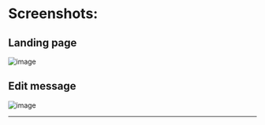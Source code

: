 # Screenshots:
## Landing page
![image](https://github.com/user-attachments/assets/6ab8381a-11d9-4321-be1f-eff90f7db1b6)

## Edit message
![image](https://github.com/user-attachments/assets/b44341b7-451d-44d4-9e72-30b586f5395c)


---